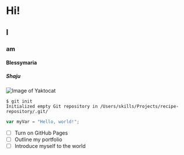 # Hi!
## I
### am
#### Blessymaria
##### Shaju

![Image of Yaktocat](https://octodex.github.com/images/yaktocat.png)

```
$ git init
Initialized empty Git repository in /Users/skills/Projects/recipe-repository/.git/
```

``` javascript
var myVar = "Hello, world!";
```


- [ ] Turn on GitHub Pages
- [ ] Outline my portfolio
- [ ] Introduce myself to the world
